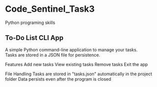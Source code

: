 # Code_Sentinel_Task3
Python programing skills

## To-Do List CLI App

A simple Python command-line application to manage your tasks.  
Tasks are stored in a JSON file for persistence.

Features
 Add new tasks
 View existing tasks
 Remove tasks
 Exit the app

File Handling
 Tasks are stored in "tasks.json" automatically in the project folder
 Data persists even after the program is closed


